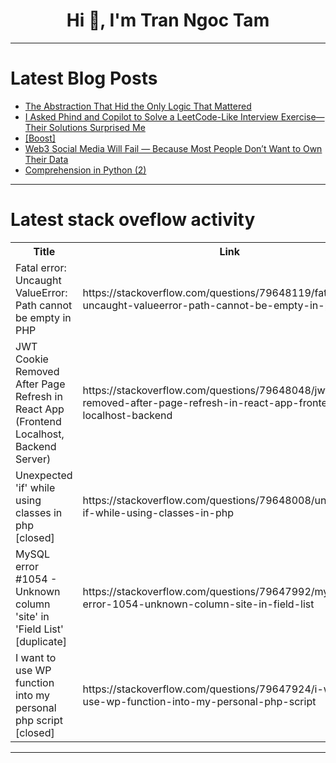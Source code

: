 <h1 align="center">Hi 👋, I'm Tran Ngoc Tam</h1>

---

# Latest Blog Posts 
<!-- BLOG-POST-LIST:START -->
- [The Abstraction That Hid the Only Logic That Mattered](https://dev.to/duplessisvanaswegen/the-abstraction-that-hid-the-only-logic-that-mattered-14hg)
- [I Asked Phind and Copilot to Solve a LeetCode-Like Interview Exercise—Their Solutions Surprised Me](https://dev.to/canro91/i-asked-phind-and-copilot-to-solve-a-leetcode-like-interview-exercise-their-solutions-surprised-me-2pp6)
- [[Boost]](https://dev.to/pranesh_patel/-1bfh)
- [Web3 Social Media Will Fail — Because Most People Don’t Want to Own Their Data](https://dev.to/favebs/web3-social-media-will-fail-because-most-people-dont-want-to-own-their-data-525k)
- [Comprehension in Python &lpar;2&rpar;](https://dev.to/hyperkai/comprehension-in-python-2-ph)
<!-- BLOG-POST-LIST:END -->

---

# Latest stack oveflow activity
<table>
  <tr><th>Title</th><th>Link</th></tr>
  <!-- STACKOVERFLOW:START --><tr><td>Fatal error: Uncaught ValueError: Path cannot be empty in PHP</td><td>https://stackoverflow.com/questions/79648119/fatal-error-uncaught-valueerror-path-cannot-be-empty-in-php</td></tr><tr><td>JWT Cookie Removed After Page Refresh in React App &lpar;Frontend Localhost, Backend Server&rpar;</td><td>https://stackoverflow.com/questions/79648048/jwt-cookie-removed-after-page-refresh-in-react-app-frontend-localhost-backend</td></tr><tr><td>Unexpected &#39;if&#39; while using classes in php [closed]</td><td>https://stackoverflow.com/questions/79648008/unexpected-if-while-using-classes-in-php</td></tr><tr><td>MySQL error #1054 - Unknown column &#39;site&#39; in &#39;Field List&#39; [duplicate]</td><td>https://stackoverflow.com/questions/79647992/mysql-error-1054-unknown-column-site-in-field-list</td></tr><tr><td>I want to use WP function into my personal php script [closed]</td><td>https://stackoverflow.com/questions/79647924/i-want-to-use-wp-function-into-my-personal-php-script</td></tr><!-- STACKOVERFLOW:END -->
</table>

---


